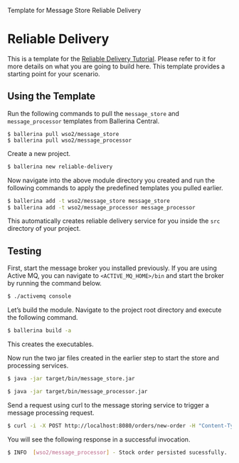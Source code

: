 Template for Message Store Reliable Delivery

# Reliable Delivery 

This is a template for the [Reliable Delivery Tutorial](https://ei.docs.wso2.com/en/7.0.0/ballerina-integrator/learn/tutorials/messaging-integrations/reliable-delivery/1/). Please refer to it for more details on what you are going to build here. This template provides a starting point for your scenario. 


## Using the Template

Run the following commands to pull the `message_store` and `message_processor` templates from Ballerina Central.

```
$ ballerina pull wso2/message_store
$ ballerina pull wso2/message_processor
```

Create a new project.

```bash
$ ballerina new reliable-delivery
```

Now navigate into the above module directory you created and run the following commands to apply the predefined templates you pulled earlier.

```bash
$ ballerina add -t wso2/message_store message_store
$ ballerina add -t wso2/message_processor message_processor
```

This automatically creates reliable delivery service for you inside the `src` directory of your project.  

## Testing

First, start the message broker you installed previously. If you are using Active MQ, you can navigate to `<ACTIVE_MQ_HOME>/bin` 
and start the broker by running the command below.

```bash
$ ./activemq console
```

Let’s build the module. Navigate to the project root directory and execute the following command.

```bash
$ ballerina build -a 
```

This creates the executables.

Now run the two jar files created in the earlier step to start the store and processing services.

```bash
$ java -jar target/bin/message_store.jar
```

```bash
$ java -jar target/bin/message_processor.jar
```

Send a request using curl to the message storing service to trigger a message processing request.

```bash
$ curl -i -X POST http://localhost:8080/orders/new-order -H "Content-Type: application/json" --data-binary "@/resources/input.json"
```

You will see the following response in a successful invocation. 

```bash
$ INFO  [wso2/message_processor] - Stock order persisted sucessfully. 
```
